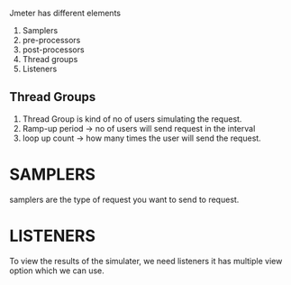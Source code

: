Jmeter has different elements
  1. Samplers
  2. pre-processors
  3. post-processors
  4. Thread groups
  5. Listeners

Thread Groups
-------------
1. Thread Group is kind of no of users simulating the request.
2. Ramp-up period -> no of users will send request in the interval
3. loop up count -> how many times the user will send the request.
   
SAMPLERS
=========
samplers are the type of request you want to send to request.

LISTENERS
=========
To view the results of the simulater, we need listeners
it has multiple view option which we can use.

